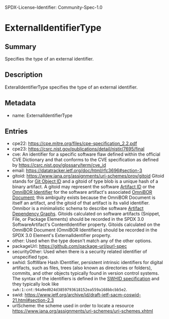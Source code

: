 SPDX-License-Identifier: Community-Spec-1.0

# ExternalIdentifierType

## Summary

Specifies the type of an external identifier.

## Description

ExteralIdentifierType specifies the type of an external identifier.

## Metadata

- name: ExternalIdentifierType

## Entries

- cpe22: <https://cpe.mitre.org/files/cpe-specification_2.2.pdf>
- cpe23: <https://csrc.nist.gov/publications/detail/nistir/7695/final>
- cve: An identifier for a specific software flaw defined within the official CVE Dictionary and that conforms to the CVE specification as defined by <https://csrc.nist.gov/glossary/term/cve_id>
- email: <https://datatracker.ietf.org/doc/html/rfc3696#section-3>
- gitoid: <https://www.iana.org/assignments/uri-schemes/prov/gitoid> Gitoid stands for [Git Object ID](https://git-scm.com/book/en/v2/Git-Internals-Git-Objects) and a gitoid of type blob is a unique hash of a binary artifact. A gitoid may represent the software [Artifact ID](https://github.com/omnibor/spec/blob/main/spec/SPEC.md#artifact-id) or the [OmniBOR Identifier](https://github.com/omnibor/spec/blob/main/spec/SPEC.md#omnibor-identifier) for the software artifact's associated [OmniBOR Document](https://github.com/omnibor/spec/blob/main/spec/SPEC.md#omnibor-document); this ambiguity exists because the OmniBOR Document is itself an artifact, and the gitoid of that artifact is its valid identifier. Omnibor is a minimalistic schema to describe software [Artifact Dependency Graphs](https://github.com/omnibor/spec/blob/main/spec/SPEC.md#artifact-dependency-graph-adg). Gitoids calculated on software artifacts (Snippet, File, or Package Elements) should be recorded in the SPDX 3.0 SoftwareArtifact's ContentIdentifier property. Gitoids calculated on the OmniBOR Document (OmniBOR Identifiers) should be recorded in the SPDX 3.0 Element's ExternalIdentifier property.
- other: Used when the type doesn't match any of the other options.
- packageUrl: <https://github.com/package-url/purl-spec>
- securityOther: Used when there is a security related identifier of unspecified type.
- swhid: SoftWare Hash IDentifier, persistent intrinsic identifiers for digital artifacts, such as files, trees (also known as directories or folders), commits, and other objects typically found in version control systems. The syntax of the identifiers is defined in the [SWHID specification](https://www.swhid.org/specification/v1.1/4.Syntax) and they typically look like `swh:1:cnt:94a9ed024d3859793618152ea559a168bbcbb5e2`.
- swid: <https://www.ietf.org/archive/id/draft-ietf-sacm-coswid-21.html#section-2.3>
- urlScheme: the scheme used in order to locate a resource <https://www.iana.org/assignments/uri-schemes/uri-schemes.xhtml>
